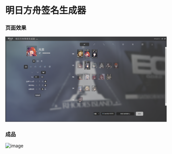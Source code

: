 # 明日方舟签名生成器

### 页面效果
![image](https://github.com/LarrySue/ak-signature/blob/main/pic1.png)

### 成品
![image](https://github.com/LarrySue/ak-signature/blob/main/pic2.png)

